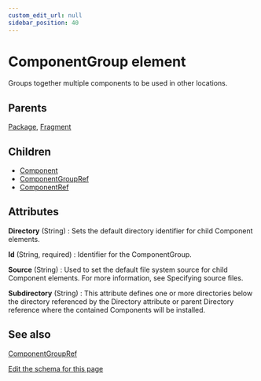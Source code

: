 ```yaml
---
custom_edit_url: null
sidebar_position: 40
---
```

# ComponentGroup element
Groups together multiple components to be used in other locations.

## Parents
[Package](package.md), [Fragment](fragment.md)

## Children
* [Component](component.md) 
* [ComponentGroupRef](componentgroupref.md) 
* [ComponentRef](componentref.md) 

## Attributes
**Directory** (String)
  : Sets the default directory identifier for child Component elements.

**Id** (String, required)
  : Identifier for the ComponentGroup.

**Source** (String)
  : Used to set the default file system source for child Component elements. For more information, see Specifying source files.

**Subdirectory** (String)
  : This attribute defines one or more directories below the directory referenced by the Directory attribute or parent Directory reference where the contained Components will be installed.


## See also
[ComponentGroupRef](componentgroupref.md)

[Edit the schema for this page](https://github.com/wixtoolset/web/blob/master/src/xsd4/wix.xsd)